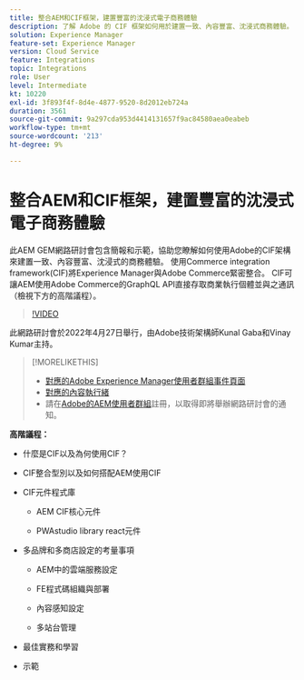 ```yaml
---
title: 整合AEM和CIF框架，建置豐富的沈浸式電子商務體驗
description: 了解 Adobe 的 CIF 框架如何用於建置一致、內容豐富、沈浸式商務體驗。
solution: Experience Manager
feature-set: Experience Manager
version: Cloud Service
feature: Integrations
topic: Integrations
role: User
level: Intermediate
kt: 10220
exl-id: 3f893f4f-8d4e-4877-9520-8d2012eb724a
duration: 3561
source-git-commit: 9a297cda953d4414131657f9ac84580aea0eabeb
workflow-type: tm+mt
source-wordcount: '213'
ht-degree: 9%

---
```


# 整合AEM和CIF框架，建置豐富的沈浸式電子商務體驗

此AEM GEM網路研討會包含簡報和示範，協助您瞭解如何使用Adobe的CIF架構來建置一致、內容豐富、沈浸式的商務體驗。 使用Commerce integration framework(CIF)將Experience Manager與Adobe Commerce緊密整合。 CIF可讓AEM使用Adobe Commerce的GraphQL API直接存取商業執行個體並與之通訊（檢視下方的高階議程）。

>[!VIDEO](https://video.tv.adobe.com/v/342565/?quality=12&learn=on)

此網路研討會於2022年4月27日舉行，由Adobe技術架構師Kunal Gaba和Vinay Kumar主持。

>[!MORELIKETHIS]
>
>* [對應的Adobe Experience Manager使用者群組事件頁面](https://adobe.ly/3O0uXl5/)
>* [對應的內容執行緒](https://adobe.ly/3jorz5r)
>* 請在[Adobe的AEM使用者群組](https://aem-augs.adobe.com/)註冊，以取得即將舉辦網路研討會的通知。

**高階議程：**

* 什麼是CIF以及為何使用CIF？

* CIF整合型別以及如何搭配AEM使用CIF

* CIF元件程式庫

   * AEM CIF核心元件

   * PWAstudio library react元件

* 多品牌和多商店設定的考量事項

   * AEM中的雲端服務設定

   * FE程式碼組織與部署

   * 內容感知設定

   * 多站台管理

* 最佳實務和學習

* 示範
